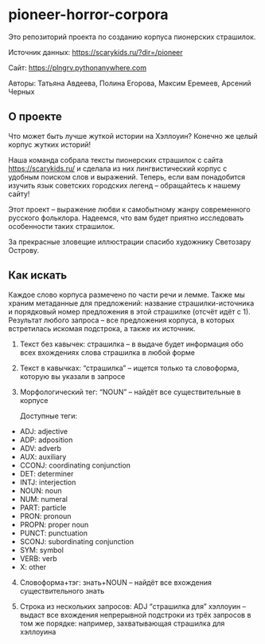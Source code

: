 # pioneer-horror-corpora
Это репозиторий проекта по созданию корпуса пионерских страшилок.

Источник данных: https://scarykids.ru/?dir=/pioneer

Сайт: https://plngrv.pythonanywhere.com

Авторы: Татьяна Авдеева, Полина Егорова, Максим Еремеев, Арсений Черных

## О проекте

Что может быть лучше жуткой истории на Хэллоуин? Конечно же целый корпус жутких историй!

Наша команда собрала тексты пионерских страшилок с сайта https://scarykids.ru/ и сделала из них лингвистический корпус с удобным поиском слов и выражений. Теперь, если вам понадобится изучить язык советских городских легенд – обращайтесь к нашему сайту!

Этот проект – выражение любви к самобытному жанру современного русского фольклора. Надеемся, что вам будет приятно исследовать особенности таких страшилок.

За прекрасные зловещие иллюстрации спасибо художнику Светозару Острову.



## Как искать

Каждое слово корпуса размечено по части речи и лемме. Также мы храним метаданные для предложений: название страшилки-источника и порядковый номер предложения в этой страшилке (отсчёт идёт с 1). Результат любого запроса – все предложения корпуса, в которых встретилась искомая подстрока, а также их источник.

1. Текст без кавычек:
страшилка – в выдаче будет информация обо всех вхождениях слова страшилка в любой форме

2. Текст в кавычках:
“страшилка” – ищется только та словоформа, которую вы указали в запросе

3. Морфологический тег:
“NOUN” – найдёт все существительные в корпусе

     Доступные теги:
* ADJ: adjective
* ADP: adposition
* ADV: adverb
* AUX: auxiliary
* CCONJ: coordinating conjunction
* DET: determiner
* INTJ: interjection
* NOUN: noun
* NUM: numeral
* PART: particle
* PRON: pronoun
* PROPN: proper noun
* PUNCT: punctuation
* SCONJ: subordinating conjunction
* SYM: symbol
* VERB: verb
* X: other

4. Словоформа+тэг:
знать+NOUN – найдёт все вхождения существительного знать

5. Строка из нескольких запросов:
ADJ “страшилка для” хэллоуин – выдаст все вхождения непрерывной подстроки из трёх запросов в том же порядке: например, захватывающая страшилка для хэллоуина

